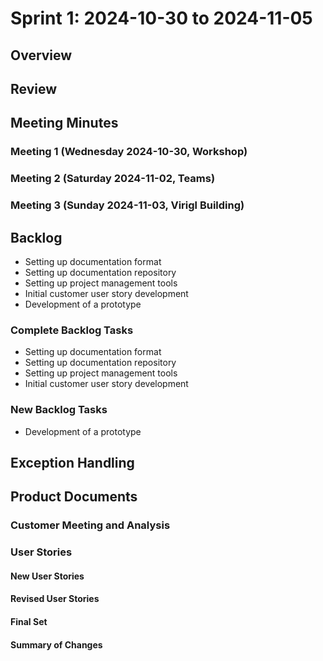 # Sprint 1: 2024-10-30 to 2024-11-05

## Overview

## Review

## Meeting Minutes

### Meeting 1 (Wednesday 2024-10-30, Workshop)

### Meeting 2 (Saturday 2024-11-02, Teams)

### Meeting 3 (Sunday 2024-11-03, Virigl Building)

## Backlog

-   Setting up documentation format
-   Setting up documentation repository
-   Setting up project management tools
-   Initial customer user story development
-   Development of a prototype

### Complete Backlog Tasks

-   Setting up documentation format
-   Setting up documentation repository
-   Setting up project management tools
-   Initial customer user story development

### New Backlog Tasks

-   Development of a prototype

## Exception Handling

## Product Documents

### Customer Meeting and Analysis

### User Stories

#### New User Stories

#### Revised User Stories

#### Final Set

#### Summary of Changes
